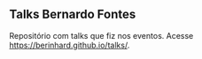 ## Talks Bernardo Fontes

Repositório com talks que fiz nos eventos. Acesse https://berinhard.github.io/talks/.
